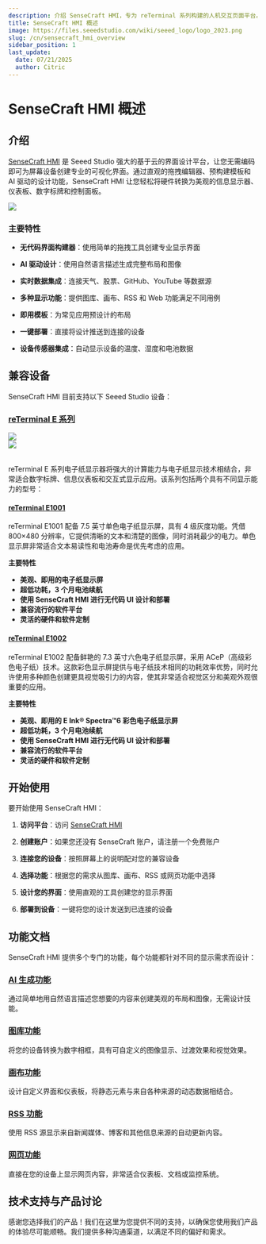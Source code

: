 ```yaml
---
description: 介绍 SenseCraft HMI，专为 reTerminal 系列构建的人机交互页面平台。
title: SenseCraft HMI 概述
image: https://files.seeedstudio.com/wiki/seeed_logo/logo_2023.png
slug: /cn/sensecraft_hmi_overview
sidebar_position: 1
last_update:
  date: 07/21/2025
  author: Citric
---
```


# SenseCraft HMI 概述

## 介绍

[SenseCraft HMI](https://sensecraft.seeed.cc/hmi) 是 Seeed Studio 强大的基于云的界面设计平台，让您无需编码即可为屏幕设备创建专业的可视化界面。通过直观的拖拽编辑器、预构建模板和 AI 驱动的设计功能，SenseCraft HMI 让您轻松将硬件转换为美观的信息显示器、仪表板、数字标牌和控制面板。

<div style={{textAlign:'center'}}><img src="https://files.seeedstudio.com/wiki/reterminal_e10xx/img/23.png" style={{width:1000, height:'auto'}}/></div>

### 主要特性

- **无代码界面构建器**：使用简单的拖拽工具创建专业显示界面

- **AI 驱动设计**：使用自然语言描述生成完整布局和图像

- **实时数据集成**：连接天气、股票、GitHub、YouTube 等数据源

- **多种显示功能**：提供图库、画布、RSS 和 Web 功能满足不同用例

- **即用模板**：为常见应用预设计的布局

- **一键部署**：直接将设计推送到连接的设备

- **设备传感器集成**：自动显示设备的温度、湿度和电池数据


## 兼容设备

SenseCraft HMI 目前支持以下 Seeed Studio 设备：

### [reTerminal E 系列](https://wiki.seeedstudio.com/cn/reterminal_e10xx_main_page/)

<div class="get_one_now_container" style={{textAlign: 'center'}}>
    <div style={{textAlign:'center'}}><img src="https://files.seeedstudio.com/wiki/reterminal_e10xx/img/24.jpg" style={{width:500, height:'auto'}}/></div>
    <div style={{textAlign:'center'}}><img src="https://files.seeedstudio.com/wiki/reterminal_e10xx/img/25.jpg" style={{width:500, height:'auto'}}/></div>
</div><br />

reTerminal E 系列电子纸显示器将强大的计算能力与电子纸显示技术相结合，非常适合数字标牌、信息仪表板和交互式显示应用。该系列包括两个具有不同显示能力的型号：

#### [reTerminal E1001](https://wiki.seeedstudio.com/cn/getting_started_with_reterminal_e1001/)

reTerminal E1001 配备 7.5 英寸单色电子纸显示屏，具有 4 级灰度功能。凭借 800×480 分辨率，它提供清晰的文本和清楚的图像，同时消耗最少的电力。单色显示屏非常适合文本易读性和电池寿命是优先考虑的应用。

**主要特性**

- **美观、即用的电子纸显示屏**
- **超低功耗，3 个月电池续航**
- **使用 SenseCraft HMI 进行无代码 UI 设计和部署**
- **兼容流行的软件平台**
- **灵活的硬件和软件定制**

#### [reTerminal E1002](https://wiki.seeedstudio.com/cn/getting_started_with_reterminal_e1002/)

reTerminal E1002 配备鲜艳的 7.3 英寸六色电子纸显示屏，采用 ACeP（高级彩色电子纸）技术。这款彩色显示屏提供与电子纸技术相同的功耗效率优势，同时允许使用多种颜色创建更具视觉吸引力的内容，使其非常适合视觉区分和美观外观很重要的应用。

**主要特性**

- **美观、即用的 E Ink® Spectra™6 彩色电子纸显示屏**
- **超低功耗，3 个月电池续航**
- **使用 SenseCraft HMI 进行无代码 UI 设计和部署**
- **兼容流行的软件平台**
- **灵活的硬件和软件定制**

## 开始使用

要开始使用 SenseCraft HMI：

1. **访问平台**：访问 [SenseCraft HMI](https://sensecraft.seeed.cc/hmi)

2. **创建账户**：如果您还没有 SenseCraft 账户，请注册一个免费账户

3. **连接您的设备**：按照屏幕上的说明配对您的兼容设备

4. **选择功能**：根据您的需求从图库、画布、RSS 或网页功能中选择

5. **设计您的界面**：使用直观的工具创建您的显示界面

6. **部署到设备**：一键将您的设计发送到已连接的设备

## 功能文档

SenseCraft HMI 提供多个专门的功能，每个功能都针对不同的显示需求而设计：

### [AI 生成功能](https://wiki.seeedstudio.com/cn/sensecraft_hmi_ai_generation/)

通过简单地用自然语言描述您想要的内容来创建美观的布局和图像，无需设计技能。

### [图库功能](https://wiki.seeedstudio.com/cn/sensecraft_hmi_gallery/)

将您的设备转换为数字相框，具有可自定义的图像显示、过渡效果和视觉效果。

### [画布功能](https://wiki.seeedstudio.com/cn/sensecraft_hmi_canvas/)

设计自定义界面和仪表板，将静态元素与来自各种来源的动态数据相结合。

### [RSS 功能](https://wiki.seeedstudio.com/cn/sensecraft_hmi_rss/)

使用 RSS 源显示来自新闻媒体、博客和其他信息来源的自动更新内容。

### [网页功能](https://wiki.seeedstudio.com/cn/sensecraft_hmi_web/)

直接在您的设备上显示网页内容，非常适合仪表板、文档或监控系统。

## 技术支持与产品讨论

感谢您选择我们的产品！我们在这里为您提供不同的支持，以确保您使用我们产品的体验尽可能顺畅。我们提供多种沟通渠道，以满足不同的偏好和需求。

<div class="table-center">
  <div class="button_tech_support_container">
  <a href="https://forum.seeedstudio.com/" class="button_forum"></a> 
  <a href="https://www.seeedstudio.com/contacts" class="button_email"></a>
  </div>

  <div class="button_tech_support_container">
  <a href="https://discord.gg/eWkprNDMU7" class="button_discord"></a> 
  <a href="https://github.com/Seeed-Studio/wiki-documents/discussions/69" class="button_discussion"></a>
  </div>
</div>


